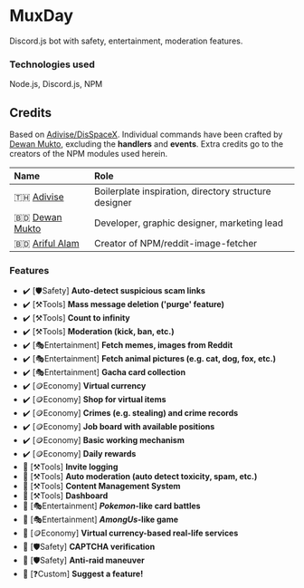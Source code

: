 # MuxDay
Discord.js bot with safety, entertainment, moderation features.

### Technologies used
Node.js, Discord.js, NPM

## Credits
Based on [Adivise/DisSpaceX](https://github.com/Adivise/DisSpaceX).
Individual commands have been crafted by [Dewan Mukto](), excluding the **handlers** and **events**.
Extra credits go to the creators of the NPM modules used herein.

|Name|Role|
|:---|:---|
|🇹🇭️ [Adivise](https://github.com/Adivise/)|Boilerplate inspiration, directory structure designer|
|🇧🇩️ [Dewan Mukto](https://github.com/dmimukto)|Developer, graphic designer, marketing lead|
|🇧🇩️ [Ariful Alam](https://github.com/arifszn)|Creator of NPM/reddit-image-fetcher|

### Features
- ✔️ [🛡️Safety] **Auto-detect suspicious scam links**
- ✔️ [⚒️Tools] **Mass message deletion ('purge' feature)**
- ✔️ [⚒️Tools] **Count to infinity**
- ✔️ [⚒️Tools] **Moderation (kick, ban, etc.)**
- ✔️ [🎭Entertainment] **Fetch memes, images from Reddit**
- ✔️ [🎭Entertainment] **Fetch animal pictures (e.g. cat, dog, fox, etc.)**
- ✔️ [🎭Entertainment] **Gacha card collection**
- ✔️ [🪙Economy] **Virtual currency**
- ✔️ [🪙Economy] **Shop for virtual items**
- ✔️ [🪙Economy] **Crimes (e.g. stealing) and crime records**
- ✔️ [🪙Economy] **Job board with available positions**
- ✔️ [🪙Economy] **Basic working mechanism**
- ✔️ [🪙Economy] **Daily rewards**
- 🚧 [⚒️Tools] **Invite logging**
- 🚧 [⚒️Tools] **Auto moderation (auto detect toxicity, spam, etc.)**
- 🚧 [⚒️Tools] **Content Management System**
- 🚧 [⚒️Tools] **Dashboard**
- 🚧 [🎭Entertainment] ***Pokemon*-like card battles**
- 🚧 [🎭Entertainment] ***AmongUs*-like game**
- 🚧 [🪙Economy] **Virtual currency-based real-life services**
- 🚧 [🛡️Safety] **CAPTCHA verification**
- 🚧 [🛡️Safety] **Anti-raid maneuver**
- 🚧 [❓Custom] **Suggest a feature!**
